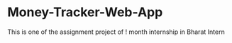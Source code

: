 # Money-Tracker-Web-App

This is one of the assignment project of ! month internship in Bharat Intern
